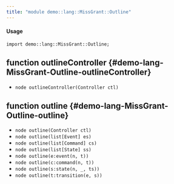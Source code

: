 ```yaml
---
title: "module demo::lang::MissGrant::Outline"
---
```


#### Usage

`import demo::lang::MissGrant::Outline;`


## function outlineController {#demo-lang-MissGrant-Outline-outlineController}

* ``node outlineController(Controller ctl)``

## function outline {#demo-lang-MissGrant-Outline-outline}

* ``node outline(Controller ctl)``
* ``node outline(list[Event] es)``
* ``node outline(list[Command] cs)``
* ``node outline(list[State] ss)``
* ``node outline(e:event(n, t))``
* ``node outline(c:command(n, t))``
* ``node outline(s:state(n, _, ts))``
* ``node outline(t:transition(e, s))``

